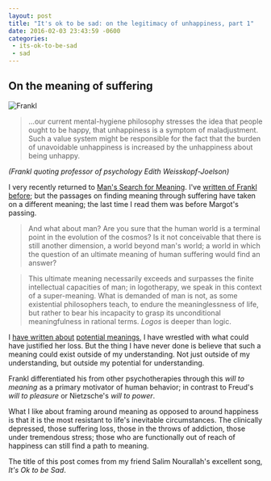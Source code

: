```yaml
---
layout: post
title: "It's ok to be sad: on the legitimacy of unhappiness, part 1"
date: 2016-02-03 23:43:59 -0600
categories: 
 - its-ok-to-be-sad
 - sad
---
```


## On the meaning of suffering

![Frankl]({{site.url}}/assets/2016/02/VIKTOR-FRANKL.jpg)

> ...our current mental-hygiene philosophy stresses the idea that people ought to be happy, that unhappiness is a symptom of maladjustment. Such a value system might be responsible for the fact that the burden of unavoidable unhappiness is increased by the unhappiness about being unhappy.

<span class="small">_(Frankl quoting professor of psychology Edith Weisskopf-Joelson)_</span>

I very recently returned to [Man's Search for Meaning](https://en.wikipedia.org/wiki/Man%27s_Search_for_Meaning). I've [written of Frankl before]({{site.url}}/2011/11/29/desire-and-meaning/); but the passages on finding meaning through suffering have taken on a different meaning; the last time I read them was before Margot's passing.

> And what about man? Are you sure that the human world is a terminal point in the evolution of the cosmos? Is it not conceivable that there is still another dimension, a world beyond man's world; a world in which the question of an ultimate meaning of human suffering would find an answer?

> This ultimate meaning necessarily exceeds and surpasses the finite intellectual capacities of man; in logotherapy, we speak in this context of a super-meaning. What is demanded of man is not, as some existential philosophers teach, to endure the meaninglessness of life, but rather to bear his incapacity to grasp its unconditional meaningfulness in rational terms. _Logos_ is deeper than logic.

I [have written about](/2010/09/05/why/) [potential meanings](https://danielmiller.bandcamp.com/album/form), I have wrestled with what could have justified her loss. But the thing I have never done is believe that such a meaning could exist outside of my understanding. Not just outside of my understanding, but outside my potential for understanding.

Frankl differentiated his from other psychotherapies through this _will to meaning_ as a primary motivator of human behavior; in contrast to Freud's _will to pleasure_ or Nietzsche's _will to power_.

What I like about framing around meaning as opposed to around happiness is that it is the most resistant to life's inevitable circumstances. The clinically depressed, those suffering loss, those in the throws of addiction, those under tremendous stress; those who are functionally out of reach of happiness can still find a path to meaning.

The title of this post comes from my friend Salim Nourallah's excellent song, _It's Ok to be Sad_.
